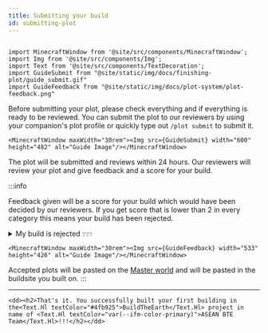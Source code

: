 ```yaml
---
title: Submitting your build
id: submitting-plot
---
```

```mdx-code-block

import MinecraftWindow from '@site/src/components/MinecraftWindow';
import Img from '@site/src/components/Img';
import Text from '@site/src/components/TextDecoration';
import GuideSubmit from "@site/static/img/docs/finishing-plot/guide_submit.gif"
import GuideFeedback from "@site/static/img/docs/plot-system/plot-feedback.png"

```

Before submitting your plot, please check everything and if everything is ready to be reviewed. You can submit the plot to our reviewers by using your companion's plot profile or quickly type out `/plot submit` to submit it.

```mdx-code-block
<MinecraftWindow maxWidth="30rem"><Img src={GuideSubmit} width="600" height="482" alt="Guide Image"/></MinecraftWindow>
```

The plot will be submitted and reviews within 24 hours. Our reviewers will review your plot and give feedback and a score for your build.

:::info

Feedback given will be a score for your build which would have been decided by our reviewers.
If you get score that is lower than 2 in every category this means your build has been rejected.

<details>
<summary>My build is rejected <small>❔❔❔</small></summary> 
Don't worry, everyone makes mistakes. Go back to your plot and you'll see improvement message from the reviewer to you to fix it.
Submit your plot again with your improvement and you'll suddenly get approved by our member!
</details>

```mdx-code-block
<MinecraftWindow maxWidth="30rem"><Img src={GuideFeedback} width="533" height="426" alt="Guide Image"/></MinecraftWindow>
```

Accepted plots will be pasted on the [Master world](../../visiting#1-master-server) and will be pasted in the buildsite you built on.
:::

---

```mdx-code-block
<dd><h2>That's it. You successfully built your first building in the<Text.Hl textColor="#4fb925">BuildTheEarth</Text.Hl> project in name of <Text.Hl textColor="var(--ifm-color-primary)">ASEAN BTE Team</Text.Hl>!!!</h2></dd>
```